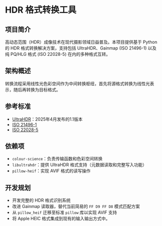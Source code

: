 # HDR 格式转换工具

## 项目简介

高动态范围（HDR）成像技术在现代摄影领域日益普及。本项目提供基于 Python 的 HDR 格式转换解决方案，支持包括 UltraHDR、Gainmap (ISO 21496-1) 以及纯 PQ/HLG 格式 (ISO 22028-5) 在内的多种格式互转。

## 架构概述

转换流程采用线性光色彩空间作为中间转换枢纽，首先将源格式转换为线性光表示，随后再转换为目标格式。

## 参考标准

- [UltraHDR](https://developer.android.com/media/platform/hdr-image-format)：2025年4月发布的1.1版本
- [ISO 21496-1](https://www.iso.org/standard/86775.html)
- [ISO 22028-5](https://www.iso.org/standard/81863.html)

## 依赖项

- `colour-science`：负责传输函数和色彩空间转换
- `libultrahdr`：提供 UltraHDR 格式支持（元数据读取和完整写入功能）
- `pillow-heif`：实现 AVIF 格式的读写操作

## 开发规划

- 开发完整的 HDR 格式识别系统
- 改进 Gainmap 读取器，替代当前简易的 `FF D9 FF D8` 模式匹配方案
- 从 `pillow_heif` 迁移至标准 `pillow` 库以实现 AVIF 支持
- 将 Apple HEIC 格式集成到现有的输入输出方式中。
